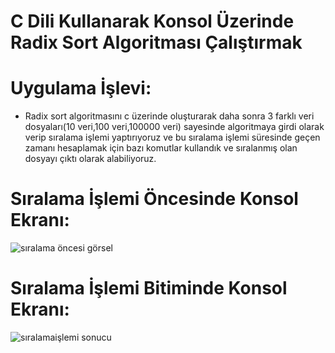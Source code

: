 # C Dili Kullanarak Konsol Üzerinde Radix Sort Algoritması Çalıştırmak

# Uygulama İşlevi:
- Radix sort algoritmasını c üzerinde oluşturarak daha sonra 3 farklı veri dosyaları(10 veri,100 veri,100000 veri) sayesinde algoritmaya girdi olarak verip sıralama işlemi yaptırıyoruz ve bu sıralama işlemi süresinde geçen zamanı hesaplamak için bazı komutlar kullandık ve sıralanmış olan dosyayı çıktı olarak alabiliyoruz.




# Sıralama İşlemi Öncesinde Konsol Ekranı:
![sıralama öncesi görsel](https://user-images.githubusercontent.com/84309668/183294100-e81cb72f-f67e-41bb-ae3a-42a7f5cd314c.PNG)

# Sıralama İşlemi Bitiminde Konsol Ekranı:
![sıralamaişlemi sonucu](https://user-images.githubusercontent.com/84309668/183294108-f40e1ff4-580e-43c1-a475-42be966afa96.PNG)






